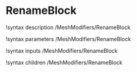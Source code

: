 <!-- MOOSE Documentation Stub: Remove this when content is added. -->

# RenameBlock
!syntax description /MeshModifiers/RenameBlock

!syntax parameters /MeshModifiers/RenameBlock

!syntax inputs /MeshModifiers/RenameBlock

!syntax children /MeshModifiers/RenameBlock
